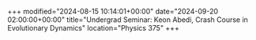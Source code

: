 +++
modified="2024-08-15 10:14:01+00:00"
date="2024-09-20 02:00:00+00:00"
title="Undergrad Seminar: Keon Abedi, Crash Course in Evolutionary Dynamics"
location="Physics 375"
+++



